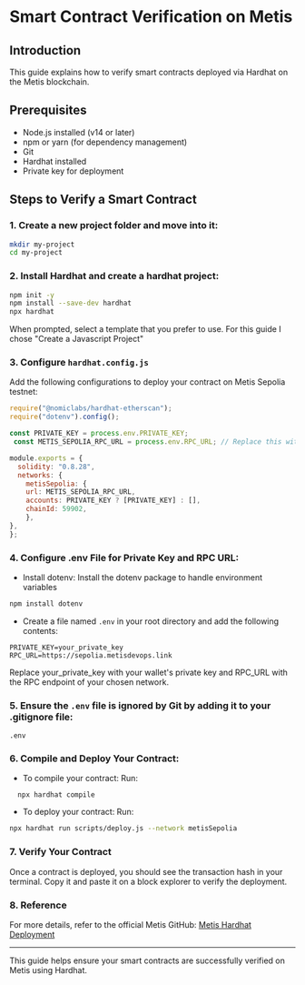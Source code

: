 # Smart Contract Verification on Metis

## Introduction
This guide explains how to verify smart contracts deployed via Hardhat on the Metis blockchain.

## Prerequisites
- Node.js installed (v14 or later)
- npm or yarn (for dependency management)
- Git
- Hardhat installed
- Private key for deployment

## Steps to Verify a Smart Contract

### 1. Create a new project folder and move into it:
```bash
mkdir my-project
cd my-project
```

### 2. Install Hardhat and create a hardhat project:
```bash
npm init -y
npm install --save-dev hardhat
npx hardhat
```
When prompted, select a template that you prefer to use. For this guide I chose "Create a Javascript Project"

### 3. Configure `hardhat.config.js`
Add the following configurations to deploy your contract on Metis Sepolia testnet:
```javascript
require("@nomiclabs/hardhat-etherscan");
require("dotenv").config();

const PRIVATE_KEY = process.env.PRIVATE_KEY;
 const METIS_SEPOLIA_RPC_URL = process.env.RPC_URL; // Replace this with the Metis Sepolia RPC URL

module.exports = {
  solidity: "0.8.28",
  networks: {
    metisSepolia: {
    url: METIS_SEPOLIA_RPC_URL,
    accounts: PRIVATE_KEY ? [PRIVATE_KEY] : [],
    chainId: 59902,
    },
},
};

```
### 4. Configure .env File for Private Key and RPC URL:
  - Install dotenv: Install the dotenv package to handle environment variables
```bash
npm install dotenv
```

  - Create a file named `.env` in your root directory and add the following contents:
```
PRIVATE_KEY=your_private_key
RPC_URL=https://sepolia.metisdevops.link
```
Replace your_private_key with your wallet's private key and RPC_URL with the RPC endpoint of your chosen network.

### 5. Ensure the `.env` file is ignored by Git by adding it to your .gitignore file:
`
.env
`

### 6. Compile and Deploy Your Contract:
 - To compile your contract:
 Run: 
```
  npx hardhat compile
```
  - To deploy your contract: 
Run:
```bash
npx hardhat run scripts/deploy.js --network metisSepolia
```

### 7. Verify Your Contract
Once a contract is deployed, you should see the transaction hash in your terminal. Copy it and paste it on a block explorer to verify the deployment. 

### 8. Reference
For more details, refer to the official Metis GitHub: [Metis Hardhat Deployment](https://github.com/metis-edu/Deploy-Smart-Contract-Hardhat)

---
This guide helps ensure your smart contracts are successfully verified on Metis using Hardhat.

